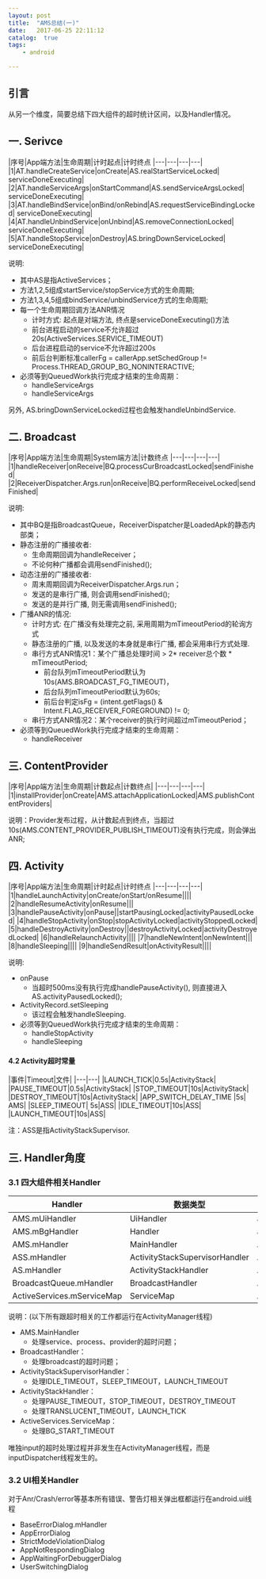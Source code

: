 ```yaml
---
layout: post
title:  "AMS总结(一)"
date:   2017-06-25 22:11:12
catalog:  true
tags:
    - android

---
```


## 引言

从另一个维度，简要总结下四大组件的超时统计区间，以及Handler情况。

## 一. Serivce

|序号|App端方法|生命周期|计时起点|计时终点
|---|---|---|---|
|1|AT.handleCreateService|onCreate|AS.realStartServiceLocked| serviceDoneExecuting|
|2|AT.handleServiceArgs|onStartCommand|AS.sendServiceArgsLocked| serviceDoneExecuting|
|3|AT.handleBindService|onBind/onRebind|AS.requestServiceBindingLocked| serviceDoneExecuting|
|4|AT.handleUnbindService|onUnbind|AS.removeConnectionLocked| serviceDoneExecuting|
|5|AT.handleStopService|onDestroy|AS.bringDownServiceLocked| serviceDoneExecuting|

说明:

- 其中AS是指ActiveServices；
- 方法1,2,5组成startService/stopService方式的生命周期;
- 方法1,3,4,5组成bindService/unbindService方式的生命周期;
- 每一个生命周期回调方法ANR情况
    - 计时方式: 起点是对端方法, 终点是serviceDoneExecuting()方法
    - 前台进程启动的service不允许超过20s(ActiveServices.SERVICE_TIMEOUT)
    - 后台进程启动的service不允许超过200s
    - 前后台判断标准callerFg = callerApp.setSchedGroup != Process.THREAD_GROUP_BG_NONINTERACTIVE;
- 必须等到QueuedWork执行完成才结束的生命周期：
  - handleServiceArgs
  - handleServiceArgs

另外, AS.bringDownServiceLocked过程也会触发handleUnbindService.

## 二. Broadcast

|序号|App端方法|生命周期|System端方法|计数终点
|---|---|---|---|
|1|handleReceiver|onReceive|BQ.processCurBroadcastLocked|sendFinished|
|2|ReceiverDispatcher.Args.run|onReceive|BQ.performReceiveLocked|sendFinished|


说明:

- 其中BQ是指BroadcastQueue，ReceiverDispatcher是LoadedApk的静态内部类；
- 静态注册的广播接收者:
    - 生命周期回调为handleReceiver；
    - 不论何种广播都会调用sendFinished();
- 动态注册的广播接收者:
    - 周末周期回调为ReceiverDispatcher.Args.run；
    - 发送的是串行广播, 则会调用sendFinished();
    - 发送的是并行广播, 则无需调用sendFinished();
- 广播ANR的情况:
    - 计时方式: 在广播没有处理完之前, 采用周期为mTimeoutPeriod的轮询方式
    - 静态注册的广播, 以及发送的本身就是串行广播, 都会采用串行方式处理.
    - 串行方式ANR情况1：某个广播总处理时间 > 2* receiver总个数 * mTimeoutPeriod;
        - 前台队列mTimeoutPeriod默认为10s(AMS.BROADCAST_FG_TIMEOUT)，
        - 后台队列mTimeoutPeriod默认为60s;
        - 前后台判定isFg = (intent.getFlags() & Intent.FLAG_RECEIVER_FOREGROUND) != 0;
    - 串行方式ANR情况2：某个receiver的执行时间超过mTimeoutPeriod；
- 必须等到QueuedWork执行完成才结束的生命周期：
  - handleReceiver

## 三. ContentProvider

|序号|App端方法|生命周期|计数起点|计数终点|
|---|---|---|---|
|1|installProvider|onCreate|AMS.attachApplicationLocked|AMS.publishContentProviders|

说明：Provider发布过程，从计数起点到终点，当超过10s(AMS.CONTENT_PROVIDER_PUBLISH_TIMEOUT)没有执行完成，则会弹出ANR;


## 四. Activity

|序号|App端方法|生命周期|计时起点|计时终点
|---|---|---|---|
|1|handleLaunchActivity|onCreate/onStart/onResume||||
|2|handleResumeActivity|onResume|||
|3|handlePauseActivity|onPause||startPausingLocked|activityPausedLocked|
|4|handleStopActivity|onStop|stopActivityLocked|activityStoppedLocked|
|5|handleDestroyActivity|onDestroy||destroyActivityLocked|activityDestroyedLocked|
|6|handleRelaunchActivity||||
|7|handleNewIntent|onNewIntent|||
|8|handleSleeping||||
|9|handleSendResult|onActivityResult||||

说明:

- onPause
    - 当超时500ms没有执行完成handlePauseActivity(), 则直接进入AS.activityPausedLocked();
- ActivityRecord.setSleeping
    - 该过程会触发handleSleeping.
- 必须等到QueuedWork执行完成才结束的生命周期：
  - handleStopActivity
  - handleSleeping

#### 4.2 Activity超时常量

|事件|Timeout|文件|
|---|---|
|LAUNCH_TICK|0.5s|ActivityStack|
|PAUSE_TIMEOUT|0.5s|ActivityStack|
|STOP_TIMEOUT|10s|ActivityStack|
|DESTROY_TIMEOUT|10s|ActivityStack|
|APP_SWITCH_DELAY_TIME  |5s| AMS|
|SLEEP_TIMEOUT| 5s|ASS|
|IDLE_TIMEOUT|10s|ASS|
|LAUNCH_TIMEOUT|10s|ASS|

注：ASS是指ActivityStackSupervisor.


## 三. Handler角度

### 3.1 四大组件相关Handler

|Handler|数据类型|运行线程|
|---|---|---|
|AMS.mUiHandler|UiHandler|android.ui|
|AMS.mBgHandler|Handler|android.bg|
|AMS.mHandler|MainHandler|ActivityManager|
|ASS.mHandler|ActivityStackSupervisorHandler|ActivityManager|
|AS.mHandler|ActivityStackHandler|ActivityManager|
|BroadcastQueue.mHandler|BroadcastHandler|ActivityManager|
|ActiveServices.mServiceMap|ServiceMap|ActivityManager|

说明：(以下所有跟超时相关的工作都运行在ActivityManager线程)

- AMS.MainHandler
  - 处理service、process、provider的超时问题；
- BroadcastHandler：
  - 处理broadcast的超时问题；
- ActivityStackSupervisorHandler：
  - 处理IDLE_TIMEOUT，SLEEP_TIMEOUT，LAUNCH_TIMEOUT
- ActivityStackHandler：
  - 处理PAUSE_TIMEOUT，STOP_TIMEOUT，DESTROY_TIMEOUT
  - 处理TRANSLUCENT_TIMEOUT，LAUNCH_TICK
- ActiveServices.ServiceMap：
  - 处理BG_START_TIMEOUT
  
唯独input的超时处理过程并非发生在ActivityManager线程，而是inputDispatcher线程发生的。

### 3.2 UI相关Handler

对于Anr/Crash/error等基本所有错误、警告灯相关弹出框都运行在android.ui线程

- BaseErrorDialog.mHandler
- AppErrorDialog
- StrictModeViolationDialog 
- AppNotRespondingDialog
- AppWaitingForDebuggerDialog
- UserSwitchingDialog
